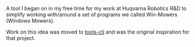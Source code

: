 A tool I began on in my free time for my work at Huqvarna Robotics R&D to simplify working with/around a set of programs we called Win-Mowers (Windows Mowers).

 Work on this idea was moved to [tools-cli](https://github.com/tifye/tools-cli) and was the original inspiration for that project.
